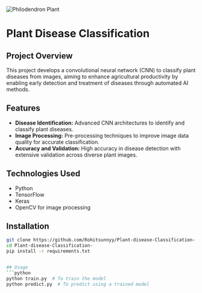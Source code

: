 ![Philodendron Plant](Philodendron_background_b5ef215490.avif)


# Plant Disease Classification

## Project Overview
This project develops a convolutional neural network (CNN) to classify plant diseases from images, aiming to enhance agricultural productivity by enabling early detection and treatment of diseases through automated AI methods.

## Features
- **Disease Identification:** Advanced CNN architectures to identify and classify plant diseases.
- **Image Processing:** Pre-processing techniques to improve image data quality for accurate classification.
- **Accuracy and Validation:** High accuracy in disease detection with extensive validation across diverse plant images.

## Technologies Used
- Python
- TensorFlow
- Keras
- OpenCV for image processing

## Installation
```bash
git clone https://github.com/Rohitsunnyy/Plant-disease-Classification-
cd Plant-disease-Classification-
pip install -r requirements.txt


## Usage
```python
python train.py  # To train the model
python predict.py  # To predict using a trained model
